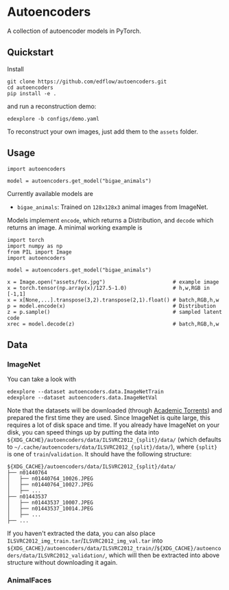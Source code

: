 # Autoencoders

A collection of autoencoder models in PyTorch.

## Quickstart

Install

```
git clone https://github.com/edflow/autoencoders.git
cd autoencoders
pip install -e .
```

and run a reconstruction demo:

```
edexplore -b configs/demo.yaml
```

To reconstruct your own images, just add them to the `assets` folder.

## Usage

```
import autoencoders

model = autoencoders.get_model("bigae_animals")
```

Currently available models are

- `bigae_animals`: Trained on `128x128x3` animal images from ImageNet.

Models implement `encode`, which returns a Distribution, and `decode` which
returns an image. A minimal working example is

```
import torch
import numpy as np
from PIL import Image
import autoencoders

model = autoencoders.get_model("bigae_animals")

x = Image.open("assets/fox.jpg")                      # example image
x = torch.tensor(np.array(x)/127.5-1.0)               # h,w,RGB in [-1,1]
x = x[None,...].transpose(3,2).transpose(2,1).float() # batch,RGB,h,w
p = model.encode(x)                                   # Distribution
z = p.sample()                                        # sampled latent code
xrec = model.decode(z)                                # batch,RGB,h,w
```

## Data

### ImageNet

You can take a look with

```
edexplore --dataset autoencoders.data.ImageNetTrain
edexplore --dataset autoencoders.data.ImageNetVal
```

Note that the datasets will be downloaded (through [Academic
Torrents](http://academictorrents.com/)) and prepared the first time they are
used. Since ImageNet is quite large, this requires a lot of disk space and
time. If you already have ImageNet on your disk, you can speed things up by
putting the data into `${XDG_CACHE}/autoencoders/data/ILSVRC2012_{split}/data/`
(which defaults to `~/.cache/autoencoders/data/ILSVRC2012_{split}/data/`), where `{split}` is 
one of `train`/`validation`. It should have the following structure:

```
${XDG_CACHE}/autoencoders/data/ILSVRC2012_{split}/data/
├── n01440764
│   ├── n01440764_10026.JPEG
│   ├── n01440764_10027.JPEG
│   ├── ...
├── n01443537
│   ├── n01443537_10007.JPEG
│   ├── n01443537_10014.JPEG
│   ├── ...
├── ...
```

If you haven't extracted the data, you can also place
`ILSVRC2012_img_train.tar`/`ILSVRC2012_img_val.tar` into
`${XDG_CACHE}/autoencoders/data/ILSVRC2012_train/`/`${XDG_CACHE}/autoencoders/data/ILSVRC2012_validation/`, 
which will then be extracted into above structure without downloading it again.

### AnimalFaces
